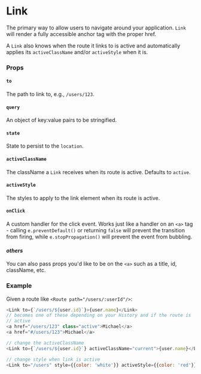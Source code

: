 # Link

The primary way to allow users to navigate around your application.
`Link` will render a fully accessible anchor tag with the proper href.

A `Link` also knows when the route it links to is active and automatically
applies its `activeClassName` and/or `activeStyle` when it is.

### Props

#### `to`

The path to link to, e.g., `/users/123`.

#### `query`

An object of key:value pairs to be stringified.

#### `state`

State to persist to the `location`.

#### `activeClassName`

The className a `Link` receives when its route is active. Defaults to `active`.

#### `activeStyle`

The styles to apply to the link element when its route is active.

#### `onClick`

A custom handler for the click event. Works just like a handler on an `<a>`
tag - calling `e.preventDefault()` or returning `false` will prevent the
transition from firing, while `e.stopPropagation()` will prevent the event
from bubbling.

#### *others*

You can also pass props you'd like to be on the `<a>` such as a title, id, className, etc.

### Example

Given a route like `<Route path="/users/:userId"/>`:

```js
<Link to={`/users/${user.id}`}>{user.name}</Link>
// becomes one of these depending on your History and if the route is
// active
<a href="/users/123" class="active">Michael</a>
<a href="#/users/123">Michael</a>

// change the activeClassName
<Link to={`/users/${user.id}`} activeClassName="current">{user.name}</Link>

// change style when link is active
<Link to="/users" style={{color: 'white'}} activeStyle={{color: 'red'}}>Users</Link>
```
